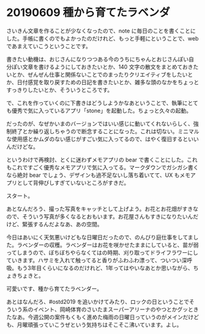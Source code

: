 # 20190609 種から育てたラベンダ

さいきん文章を作ることが少なくなったので、note に毎日のことを書くことにした。手帳に書くのでもよかったのだけれど、もっと手軽にということで、web であまえていこうということです。

書きたい動機は、おじさんになりつつある今のうちにちゃんとおじさんぽい自分ぽい文章を書けるようにしておきたいとか、140 文字の散文をまとめておきたいとか、ぜんぜん仕事と関係ないことでのまったりクリエイティブをしたいとか、日付感覚を取り戻すための日記を書きたいとか、雑多な頭のなかをちょっとすっきりしたいとか、そういうところです。

で、これを作っていくのに下書きはどうしようかなあということで、執筆にとても優秀で気に入っているアプリ「stone」を起動した。ちょっと久々の起動。

だったのが、なぜかいまのバージョンではいい感じに動いてくれないらしく、強制終了とか繰り返しちゃうので断念することになった。これは切ない。ミニマルな使用感とかムダのない感じがすごい気に入ってるので、はやく復旧するといいんだけどな。

というわけで再検討、とくに迷わずメモアプリの bear で書くことにした。これもこれですごく優秀なメモアプリで気に入ってる。マークダウンでガシガシ書くなら絶対 bear でしょう、デザインも過不足ないし落ち着いてて、UX もメモアプリとして背伸びしすぎていないところがすきだ。

スタート。

あとなんだろう、撮った写真をキャッチとして上げよう。お花とお花畑がすきなので、そういう写真が多くなるとおもいます。お花屋さんもすきになりたいんだけど、緊張するんだよなあ、あの空間。

今日はあいにく天気悪いけどもな日曜日だったので、のんびり庭仕事をしてました。ラベンダーの収穫。ラベンダーはお花を咲かせたままにしていると、苗が弱ってしまうので、ぼちぼちやらなくてはの時期、刈り取ってドライフラワーにしていきます。ハサミを入れて触ってると香りがふわふわ漂って、ついつい深呼吸。もう3年目くらいになるのだけれど、1年ってはやいなあとか思いながら、ちょきちょきと。

可愛いです、種から育てたラベンダー。

あとはなんだろ、#ostd2019 を追いかけてみたり、ロックの日ということでそういう系のイベント、岡崎体育のさいたまスーパーアリーナのやつとかグッときたなあ。今週公開の案件もくもく進めた梅雨の日曜日っていうのがメインだけども、月曜頑張っていこうぜという気持ちはそこそこ沸いています。よし。
